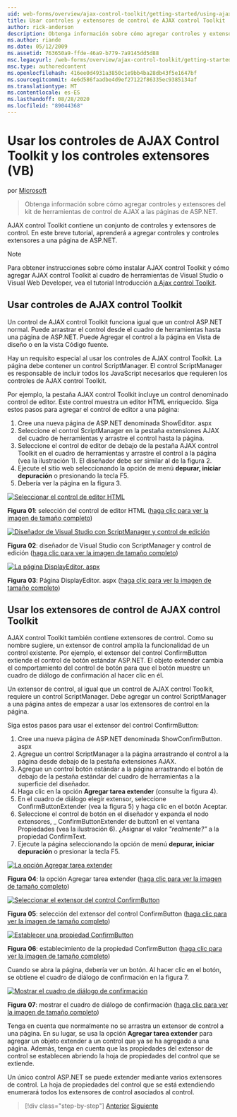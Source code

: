 ```yaml
---
uid: web-forms/overview/ajax-control-toolkit/getting-started/using-ajax-control-toolkit-controls-and-control-extenders-vb
title: Usar controles y extensores de control de AJAX control Toolkit | Microsoft Docs
author: rick-anderson
description: Obtenga información sobre cómo agregar controles y extensores del kit de herramientas de control de AJAX a las páginas de ASP.NET.
ms.author: riande
ms.date: 05/12/2009
ms.assetid: 763650a9-ffde-46a9-b779-7a9145dd5d88
msc.legacyurl: /web-forms/overview/ajax-control-toolkit/getting-started/using-ajax-control-toolkit-controls-and-control-extenders-vb
msc.type: authoredcontent
ms.openlocfilehash: 416ee0d4931a3850c1e9bb4ba28db43f5e1647bf
ms.sourcegitcommit: 4e6d586faadbe4d9ef27122f86335ec9385134af
ms.translationtype: MT
ms.contentlocale: es-ES
ms.lasthandoff: 08/28/2020
ms.locfileid: "89044368"
---
```

# <a name="using-ajax-control-toolkit-controls-and-control-extenders-vb"></a>Usar los controles de AJAX Control Toolkit y los controles extensores (VB)

por [Microsoft](https://github.com/microsoft)

> Obtenga información sobre cómo agregar controles y extensores del kit de herramientas de control de AJAX a las páginas de ASP.NET.

AJAX control Toolkit contiene un conjunto de controles y extensores de control. En este breve tutorial, aprenderá a agregar controles y controles extensores a una página de ASP.NET.

> [!NOTE] 
> 
> Para obtener instrucciones sobre cómo instalar AJAX control Toolkit y cómo agregar AJAX control Toolkit al cuadro de herramientas de Visual Studio o Visual Web Developer, vea el tutorial Introducción [a Ajax control Toolkit](get-started-with-the-ajax-control-toolkit-vb.md).

## <a name="using-ajax-control-toolkit-controls"></a>Usar controles de AJAX control Toolkit

Un control de AJAX control Toolkit funciona igual que un control ASP.NET normal. Puede arrastrar el control desde el cuadro de herramientas hasta una página de ASP.NET. Puede Agregar el control a la página en Vista de diseño o en la vista Código fuente.

Hay un requisito especial al usar los controles de AJAX control Toolkit. La página debe contener un control ScriptManager. El control ScriptManager es responsable de incluir todos los JavaScript necesarios que requieren los controles de AJAX control Toolkit.

Por ejemplo, la pestaña AJAX control Toolkit incluye un control denominado control de editor. Este control muestra un editor HTML enriquecido. Siga estos pasos para agregar el control de editor a una página:

1. Cree una nueva página de ASP.NET denominada ShowEditor. aspx
2. Seleccione el control ScriptManager en la pestaña extensiones AJAX del cuadro de herramientas y arrastre el control hasta la página.
3. Seleccione el control de editor de debajo de la pestaña AJAX control Toolkit en el cuadro de herramientas y arrastre el control a la página (vea la ilustración 1). El diseñador debe ser similar al de la figura 2.
4. Ejecute el sitio web seleccionando la opción de menú **depurar, iniciar depuración** o presionando la tecla F5.
5. Debería ver la página en la figura 3.

[![Seleccionar el control de editor HTML](using-ajax-control-toolkit-controls-and-control-extenders-vb/_static/image1.jpg)](using-ajax-control-toolkit-controls-and-control-extenders-vb/_static/image1.png)

**Figura 01**: selección del control de editor HTML ([haga clic para ver la imagen de tamaño completo](using-ajax-control-toolkit-controls-and-control-extenders-vb/_static/image2.png))

[![Diseñador de Visual Studio con ScriptManager y control de edición](using-ajax-control-toolkit-controls-and-control-extenders-vb/_static/image2.jpg)](using-ajax-control-toolkit-controls-and-control-extenders-vb/_static/image3.png)

**Figura 02**: diseñador de Visual Studio con ScriptManager y control de edición ([haga clic para ver la imagen de tamaño completo](using-ajax-control-toolkit-controls-and-control-extenders-vb/_static/image4.png))

[![La página DisplayEditor. aspx](using-ajax-control-toolkit-controls-and-control-extenders-vb/_static/image3.jpg)](using-ajax-control-toolkit-controls-and-control-extenders-vb/_static/image5.png)

**Figura 03**: Página DisplayEditor. aspx ([haga clic para ver la imagen de tamaño completo](using-ajax-control-toolkit-controls-and-control-extenders-vb/_static/image6.png))

## <a name="using-ajax-control-toolkit-control-extenders"></a>Usar los extensores de control de AJAX control Toolkit

AJAX control Toolkit también contiene extensores de control. Como su nombre sugiere, un extensor de control amplía la funcionalidad de un control existente. Por ejemplo, el extensor del control ConfirmButton extiende el control de botón estándar ASP.NET. El objeto extender cambia el comportamiento del control de botón para que el botón muestre un cuadro de diálogo de confirmación al hacer clic en él.

Un extensor de control, al igual que un control de AJAX control Toolkit, requiere un control ScriptManager. Debe agregar un control ScriptManager a una página antes de empezar a usar los extensores de control en la página.

Siga estos pasos para usar el extensor del control ConfirmButton:

1. Cree una nueva página de ASP.NET denominada ShowConfirmButton. aspx
2. Agregue un control ScriptManager a la página arrastrando el control a la página desde debajo de la pestaña extensiones AJAX.
3. Agregue un control botón estándar a la página arrastrando el botón de debajo de la pestaña estándar del cuadro de herramientas a la superficie del diseñador.
4. Haga clic en la opción **Agregar tarea extender** (consulte la figura 4).
5. En el cuadro de diálogo elegir extensor, seleccione ConfirmButtonExtender (vea la figura 5) y haga clic en el botón Aceptar.
6. Seleccione el control de botón en el diseñador y expanda el nodo extensores, \_ ConfirmButtonExtender de button1 en el ventana Propiedades (vea la ilustración 6). ¿Asignar el valor *"realmente?"* a la propiedad ConfirmText.
7. Ejecute la página seleccionando la opción de menú **depurar, iniciar depuración** o presionar la tecla F5.

[![La opción Agregar tarea extender](using-ajax-control-toolkit-controls-and-control-extenders-vb/_static/image4.jpg)](using-ajax-control-toolkit-controls-and-control-extenders-vb/_static/image7.png)

**Figura 04**: la opción Agregar tarea extender ([haga clic para ver la imagen de tamaño completo](using-ajax-control-toolkit-controls-and-control-extenders-vb/_static/image8.png))

[![Seleccionar el extensor del control ConfirmButton](using-ajax-control-toolkit-controls-and-control-extenders-vb/_static/image5.jpg)](using-ajax-control-toolkit-controls-and-control-extenders-vb/_static/image9.png)

**Figura 05**: selección del extensor del control ConfirmButton ([haga clic para ver la imagen de tamaño completo](using-ajax-control-toolkit-controls-and-control-extenders-vb/_static/image10.png))

[![Establecer una propiedad ConfirmButton](using-ajax-control-toolkit-controls-and-control-extenders-vb/_static/image6.jpg)](using-ajax-control-toolkit-controls-and-control-extenders-vb/_static/image11.png)

**Figura 06**: establecimiento de la propiedad ConfirmButton ([haga clic para ver la imagen de tamaño completo](using-ajax-control-toolkit-controls-and-control-extenders-vb/_static/image12.png))

Cuando se abra la página, debería ver un botón. Al hacer clic en el botón, se obtiene el cuadro de diálogo de confirmación en la figura 7.

[![Mostrar el cuadro de diálogo de confirmación](using-ajax-control-toolkit-controls-and-control-extenders-vb/_static/image7.jpg)](using-ajax-control-toolkit-controls-and-control-extenders-vb/_static/image13.png)

**Figura 07**: mostrar el cuadro de diálogo de confirmación ([haga clic para ver la imagen de tamaño completo](using-ajax-control-toolkit-controls-and-control-extenders-vb/_static/image14.png))

Tenga en cuenta que normalmente no se arrastra un extensor de control a una página. En su lugar, se usa la opción **Agregar tarea extender** para agregar un objeto extender a un control que ya se ha agregado a una página. Además, tenga en cuenta que las propiedades del extensor de control se establecen abriendo la hoja de propiedades del control que se extiende.

Un único control ASP.NET se puede extender mediante varios extensores de control. La hoja de propiedades del control que se está extendiendo enumerará todos los extensores de control asociados al control.

> [!div class="step-by-step"]
> [Anterior](get-started-with-the-ajax-control-toolkit-vb.md)
> [Siguiente](creating-a-custom-ajax-control-toolkit-control-extender-vb.md)
